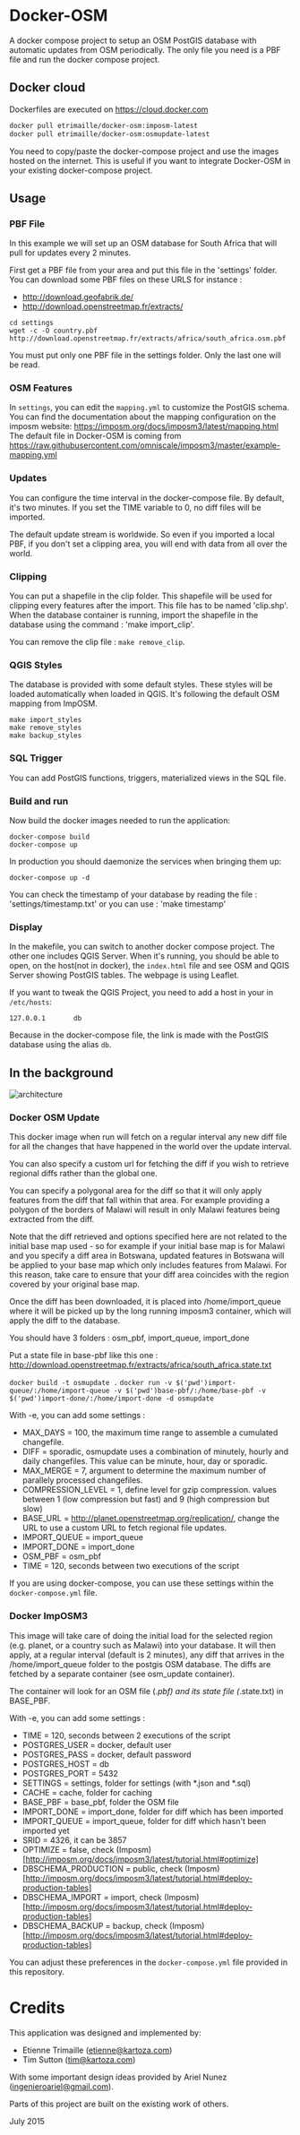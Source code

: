 # Docker-OSM

A docker compose project to setup an OSM PostGIS database with automatic updates from OSM periodically.
The only file you need is a PBF file and run the docker compose project.

## Docker cloud

Dockerfiles are executed on https://cloud.docker.com
```bash
docker pull etrimaille/docker-osm:imposm-latest
docker pull etrimaille/docker-osm:osmupdate-latest
```

You need to copy/paste the docker-compose project and use the images hosted on the internet.
This is useful if you want to integrate Docker-OSM in your existing docker-compose project.

## Usage

### PBF File
In this example we will set up an OSM database for South Africa that 
will pull for updates every 2 minutes.

First get a PBF file from your area and put this file in the 'settings' folder.
You can download some PBF files on these URLS for instance :
* http://download.geofabrik.de/
* http://download.openstreetmap.fr/extracts/

```
cd settings
wget -c -O country.pbf http://download.openstreetmap.fr/extracts/africa/south_africa.osm.pbf
```

You must put only one PBF file in the settings folder. Only the last one will be read.

### OSM Features

In `settings`, you can edit the `mapping.yml` to customize the PostGIS schema.
You can find the documentation about the mapping configuration on the imposm website: https://imposm.org/docs/imposm3/latest/mapping.html
The default file in Docker-OSM is coming from https://raw.githubusercontent.com/omniscale/imposm3/master/example-mapping.yml

### Updates

You can configure the time interval in the docker-compose file. By default, it's two minutes.
If you set the TIME variable to 0, no diff files will be imported.

The default update stream is worldwide.
So even if you imported a local PBF, if you don't set a clipping area, you will end with data from all over the world.

### Clipping

You can put a shapefile in the clip folder. This shapefile will be 
used for clipping every features after the import.
This file has to be named 'clip.shp'. When the database container is 
running, import the shapefile in the database using the command : 
'make import_clip'.

You can remove the clip file : `make remove_clip`.

### QGIS Styles

The database is provided with some default styles. These styles will be loaded automatically when loaded in QGIS.
It's following the default OSM mapping from ImpOSM.

```
make import_styles
make remove_styles
make backup_styles
```

### SQL Trigger

You can add PostGIS functions, triggers, materialized views in the SQL file.

### Build and run

Now build the docker images needed to run the application:

```
docker-compose build
docker-compose up
```

In production you should daemonize the services when bringing them up:

```
docker-compose up -d
```

You can check the timestamp of your database by reading the file :
'settings/timestamp.txt'
or you can use : 
'make timestamp'

### Display

In the makefile, you can switch to another docker compose project.
The other one includes QGIS Server. When it's running, you should be able to
open, on the host(not in docker), the `index.html` file and see OSM and QGIS
Server showing PostGIS tables. The webpage is using Leaflet.

If you want to tweak the QGIS Project, you need to add a host in your in `/etc/hosts`:
```
127.0.0.1       db
```
Because in the docker-compose file, the link is made with the PostGIS database using the alias `db`.

## In the background

![architecture](https://raw.githubusercontent.com/kartoza/docker-osm/develop/docs/docker-compose.png)

### Docker OSM Update

This docker image when run will fetch on a regular interval any new diff file
for all the changes that have happened in the world over the update interval.

You can also specify a custom url for fetching the diff if you wish to retrieve
regional diffs rather than the global one.

You can specify a polygonal area for the diff so that it will only apply features
from the diff that fall within that area. For example providing a polygon of the
borders of Malawi will result in only Malawi features being extracted from the diff.

Note that the diff retrieved and options specified here are not related to the
initial base map used - so for example if your initial base map is for Malawi and
you specify a diff area in Botswana, updated features in Botswana will be applied
to your base map which only includes features from Malawi. For this reason, take
care to ensure that your diff area coincides with the region covered by your
original base map.

Once the diff has been downloaded, it is placed into /home/import_queue where
it will be picked up by the long running imposm3 container, which will apply
the diff to the database.

You should have 3 folders : osm_pbf, import_queue, import_done

Put a state file in base-pbf like this one :
http://download.openstreetmap.fr/extracts/africa/south_africa.state.txt

``docker build -t osmupdate .``
``docker run -v $('pwd')import-queue/:/home/import-queue -v $('pwd')base-pbf/:/home/base-pbf -v $('pwd')import-done/:/home/import-done -d osmupdate``

With -e, you can add some settings :
 - MAX_DAYS = 100, the maximum time range to assemble a cumulated changefile.
 - DIFF = sporadic, osmupdate uses a combination of minutely, hourly and daily changefiles. This value can be minute, hour, day or sporadic.
 - MAX_MERGE = 7, argument to determine the maximum number of parallely processed changefiles.
 - COMPRESSION_LEVEL = 1, define level for gzip compression. values between 1 (low compression but fast) and 9 (high compression but slow)
 - BASE_URL = http://planet.openstreetmap.org/replication/, change the URL to use a custom URL to fetch regional file updates.
 - IMPORT_QUEUE = import_queue
 - IMPORT_DONE = import_done
 - OSM_PBF = osm_pbf
 - TIME = 120, seconds between two executions of the script

If you are using docker-compose, you can use these settings within the 
```docker-compose.yml``` file.

### Docker ImpOSM3

This image will take care of doing the initial load for the selected region
(e.g. planet, or a country such as Malawi) into your database. It will then
apply, at a regular interval (default is 2 minutes), any diff that arrives
in the /home/import_queue folder to the postgis OSM database. The diffs
are fetched by a separate container (see osm_update container).

The container will look for an OSM file (*.pbf) and its state file
(*.state.txt) in BASE_PBF.

With -e, you can add some settings :
 - TIME = 120, seconds between 2 executions of the script
 - POSTGRES_USER = docker, default user
 - POSTGRES_PASS = docker, default password
 - POSTGRES_HOST = db
 - POSTGRES_PORT = 5432
 - SETTINGS = settings, folder for settings (with *.json and *.sql)
 - CACHE = cache, folder for caching
 - BASE_PBF = base_pbf, folder the OSM file
 - IMPORT_DONE = import_done, folder for diff which has been imported
 - IMPORT_QUEUE = import_queue, folder for diff which hasn't been imported yet
 - SRID = 4326, it can be 3857
 - OPTIMIZE = false, check (Imposm)[http://imposm.org/docs/imposm3/latest/tutorial.html#optimize]
 - DBSCHEMA_PRODUCTION = public, check (Imposm)[http://imposm.org/docs/imposm3/latest/tutorial.html#deploy-production-tables]
 - DBSCHEMA_IMPORT = import, check (Imposm)[http://imposm.org/docs/imposm3/latest/tutorial.html#deploy-production-tables]
 - DBSCHEMA_BACKUP = backup, check (Imposm)[http://imposm.org/docs/imposm3/latest/tutorial.html#deploy-production-tables]

You can adjust these preferences in the ```docker-compose.yml``` file provided
in this repository.


# Credits

This application was designed and implemented by:

* Etienne Trimaille (etienne@kartoza.com)
* Tim Sutton (tim@kartoza.com)

With some important design ideas provided by Ariel Nunez (ingenieroariel@gmail.com).

Parts of this project are built on the existing work of others.

July 2015
